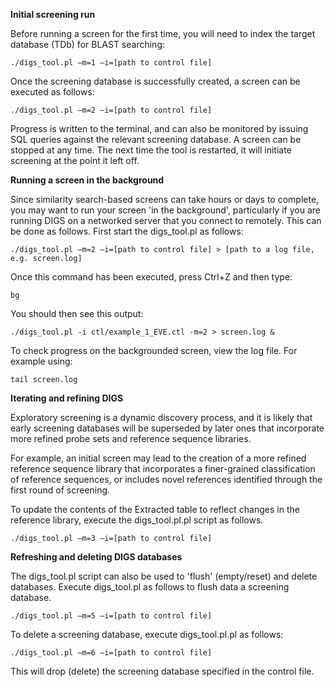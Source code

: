 **Initial screening run**

Before running a screen for the first time, you will need to index the target database (TDb) for BLAST searching:

```
./digs_tool.pl –m=1 –i=[path to control file]
```
Once the screening database is successfully created, a screen can be executed as follows:

```
./digs_tool.pl –m=2 –i=[path to control file]
```
Progress is written to the terminal, and can also be monitored by issuing SQL queries against the relevant screening database. A screen can be stopped at any time. The next time the tool is restarted, it will initiate screening at the point it left off.

**Running a screen in the background**

Since similarity search-based screens can take hours or days to complete, you may want to run your screen 'in the background', particularly if you are running DIGS on a networked server that you connect to remotely. This can be done as follows. First start the digs_tool.pl as follows:

```
./digs_tool.pl –m=2 –i=[path to control file] > [path to a log file, e.g. screen.log]
```

Once this command has been executed, press Ctrl+Z and then type:

```
bg
```
You should then see this output:

```
./digs_tool.pl -i ctl/example_1_EVE.ctl -m=2 > screen.log &
```

To check progress on the backgrounded screen, view the log file. For example using:
```
tail screen.log 
```


**Iterating and refining DIGS**

Exploratory screening is a dynamic discovery process, and it is likely that early screening databases will be superseded by later ones that incorporate more refined probe sets and reference sequence libraries.

For example, an initial screen may lead to the creation of a more refined reference sequence library that incorporates a finer-grained classification of reference sequences, or includes novel references identified through the first round of screening.

To update the contents of the Extracted table to reflect changes in the reference library, execute the digs_tool.pl.pl script as follows.

```
./digs_tool.pl –m=3 –i=[path to control file]
```

**Refreshing and deleting DIGS databases**

The digs_tool.pl script can also be used to 'flush' (empty/reset) and delete databases. Execute digs_tool.pl as follows to flush data a screening database.

```
./digs_tool.pl –m=5 –i=[path to control file]
```

To delete a screening database, execute digs_tool.pl.pl as follows:

```
./digs_tool.pl –m=6 –i=[path to control file]
```


This will drop (delete) the screening database specified in the control file.

